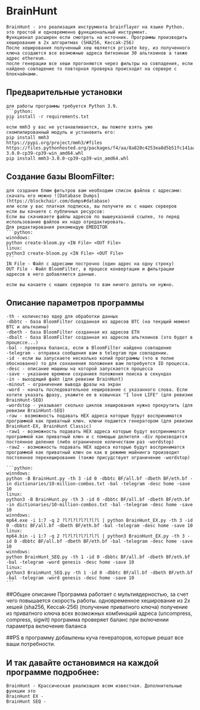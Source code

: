 # BrainHunt
    BrainHunt - это реализация инструмента brainflayer на языке Python. это простой и одновременно функциональный инструмент. 
    Функционал расширен если смотреть на источник. Программы производить хеширование в 2х алгоритмах (SHA256, Keccak-256)
    После хеширования полученный хеш является private key, из полученного ключа создаются все возможные адреса биткоинаи 30 альткоинов а также адрес ethereum.
    после генерации все хеши прогоняются через фильтры на совпадения, если найдено совпадение то повторная проверка происходит на сервере с блокчайнами.

## Предварительные установки
    для работы программы требуется Python 3.9.
    ```python:
    pip install -r requirements.txt
    ```
    если mmh3 у вас не устанавливается, вы пожете взять уже скомпилированный модуль и установить его:
    pip install mmh3
    https://pypi.org/project/mmh3/#files
    https://files.pythonhosted.org/packages/f4/aa/8a820c4253ea8d5b51fc141aa012abb9595d5529bc7057ccb21f6d023d78/mmh3-3.0.0-cp39-cp39-win_amd64.whl
    pip install mmh3-3.0.0-cp39-cp39-win_amd64.whl


## Создание базы BloomFilter:
    для создания блюм фитьтров вам необходим список файлов с адресами:
    скачать его можно ![Database Dumps](https://blockchair.com/dumps#database)
    или если у вас платная подписка, вы получите их с наших серверов
    если вы качаете с публичных ресурсов:
    Если вы скачиваете файлы адресов по вышеуказаной ссылке, то перед использование файлов их надо отредактировать.
    Для редактирования рекомендую EMEDITOR
    ```python:
    winndows:
    python create-bloom.py <IN File> <OUT File>
    linux:
    python3 create-bloom.py <IN File> <OUT File>
    ```
    IN File - Файл с адресами построчно (один адрес на одну строку)
    OUT File - Файл BloomFilter, в процесе конвертации и фильтрации адресов в него добавляются данные.

    если вы качаете с наших серверов то вам ничего делать не нужно.

## Описание параметров программы
    -th - количество ядер для обработки данных
    -dbbtc - база BloomFilter созданная из адресов BTC (на текущий момент BTC и альткоины)
    -dbeth - база BloomFilter созданная из адресов ETH
    -dbalt - база BloomFilter созданная из адресов альткоинов (это будет в процессе...)
    -bal - проверка баланса, если в BloomFilter найдено совпадение
    -telegram - отправка сообщения вам в telegram при совпадении.
    -id - если вы запускаете несколько копий программы (что в полне обоснованно) то для сохнанения положения вам потребуется ID процесса.
    -desc - описание машины на которой запускается процесса
    -save - указание времени сохраниея положения поиска в секундах
    -in - выходящий файл (для ревизии BrainHunt)
    -minout - ограничение вывода фразы на экран
    -word - начать последовательное хеширование с указанного слова. Если хотите указать фразу, укажите ее в ковычках "I love LIFE" (для ревизии BrainHunt-SEQ)
    -wordstop - указывает сколько циклов хеширования нужно прокрутить (для ревизии BrainHunt-SEQ)
    -raw - возможность подавать HEX адреса которые будут восприниматся программой как приватный ключ. ключи подаются генератором (для ревизии BrainHunt-EX, BrainHunt Classic)
    -raw1 - возможность подавать HEX адреса которые будут восприниматся программой как приватный ключ и с помощью делителя -div производится постоянное деление (либо ограниченое количеством раз -wordstop)
    -raw2 - возможность подавать HEX адреса которые будут восприниматся программой как приватный ключ он как в режиме майнинга производит постоянное перехеширование (также присудствует ограничение -wordstop)

    ```python:
    winndows:
    python -B BrainHunt.py -th 3 -id 0 -dbbtc BF/all.bf -dbeth BF/eth.bf -in dictionaries/10-million-combos.txt -bal -telegram -desc home -save 10
    linux:
    python3 -B BrainHunt.py -th 3 -id 0 -dbbtc BF/all.bf -dbeth BF/eth.bf -in dictionaries/10-million-combos.txt -bal -telegram -desc home -save 10
    winndows:
    mp64.exe -i 1:7 -q 2 ?l?l?l?l?l?l?l | python BrainHunt_EX.py -th 3 -id 0 -dbbtc BF/all.bf -dbeth BF/eth.bf -bal -telegram -desc home -save 10
    linux:
    mp64.bin -i 1:7 -q 2 ?l?l?l?l?l?l?l | python3 BrainHunt_EX.py -th 3 -id 0 -dbbtc BF/all.bf -dbeth BF/eth.bf -bal -telegram -desc home -save 10
    winndows:
    python BrainHunt_SEQ.py -th 1 -id 0 -dbbtc BF/all.bf -dbeth BF/eth.bf -bal -telegram -word genesis -desc home -save 10
    linux:
    python3 BrainHunt_SEQ.py -th 1 -id 0 -dbbtc BF/all.bf -dbeth BF/eth.bf -bal -telegram -word genesis -desc home -save 10
    ```

##Общее описание
    Программа работает с мультиядерностью, за счет чего повышается скорость работы.
    одновременное хеширование из 2х хешей (sha256, Keccak-256) (получение приватного ключа)
    получение из приватного ключа всех возможных комбинаций адреса (uncompress, compress, sigwit)
    программа проверяет баланс при включении параметра включение баланса

##PS
    в программу добаылены куча генераторов, которые решат все ваши потребности.
    
## И так давайте остановимся на каждой программе подробнее:
    BrainHunt - Красcическая реализация всем известная. Дополнительные функции это 
    BrainHunt EX - 
    BrainHunt SEQ - 
